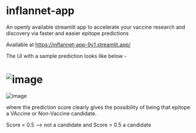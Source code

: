 # inflannet-app
An openly available streamlit app to accelerate your vaccine research and discovery via faster and easier epitope predictions

Available at https://inflannet-app-9v1.streamlit.app/

The UI with a sample prediction looks like below -

# ![image](https://github.com/user-attachments/assets/d8a6e217-37a3-4d51-8a05-a310497790db)
![image](https://github.com/user-attachments/assets/f01eb3bf-9f04-473d-a498-6dc09f6809dd)


where the prediction score clearly gives the possibility of being that epitope a VAccine or Non-Vaccine candidate. 

Score < 0.5 --> not a candidate and Score > 0.5 a candidate

